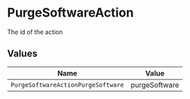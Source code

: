 # PurgeSoftwareAction

The id of the action


## Values

| Name                               | Value                              |
| ---------------------------------- | ---------------------------------- |
| `PurgeSoftwareActionPurgeSoftware` | purgeSoftware                      |